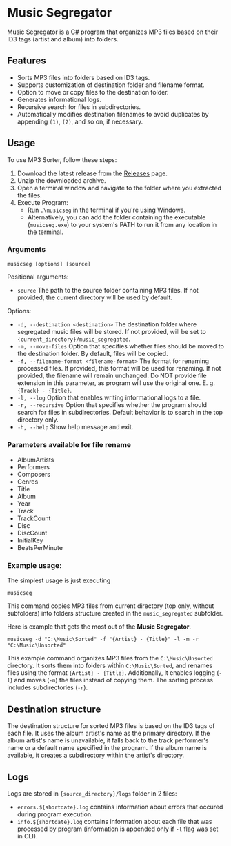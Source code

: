 # Music Segregator

Music Segregator is a C# program that organizes MP3 files based on their ID3 tags (artist and album) into folders.

## Features

- Sorts MP3 files into folders based on ID3 tags.
- Supports customization of destination folder and filename format.
- Option to move or copy files to the destination folder.
- Generates informational logs.
- Recursive search for files in subdirectories.
- Automatically modifies destination filenames to avoid duplicates by appending `(1)`, `(2)`, and so on, if necessary.

## Usage

To use MP3 Sorter, follow these steps:

1. Download the latest release from the [Releases](https://github.com/marcelslom/music-segregator/releases) page.
2. Unzip the downloaded archive.
3. Open a terminal window and navigate to the folder where you extracted the files.
4. Execute Program:
    - Run `.\musicseg` in the terminal if you're using Windows.
    - Alternatively, you can add the folder containing the executable (`musicseg.exe`) to your system's PATH to run it from any location in the terminal.

### Arguments

```
musicseg [options] [source]
```
Positional arguments:
- `source` The path to the source folder containing MP3 files. If not provided, the current directory will be used by default.

Options:
- `-d, --destination <destination>` The destination folder where segregated music files will be stored. If not provided, will be set to `{current_directory}/music_segregated`.
- `-m, --move-files` Option that specifies whether files should be moved to the destination folder. By default, files will be copied.
- `-f, --filename-format <filename-format>` The format for renaming processed files. If provided, this format will be used for renaming. If not provided, the filename will remain unchanged. Do NOT provide file extension in this parameter, as program will use the original one. E. g. `{Track} - {Title}`.
- `-l, --log` Option that enables writing informational logs to a file.
- `-r, --recursive` Option that specifies whether the program should search for files in subdirectories. Default behavior is to search in the top directory only.
- `-h, --help` Show help message and exit.

### Parameters available for file rename
- AlbumArtists
- Performers
- Composers
- Genres
- Title
- Album
- Year
- Track
- TrackCount
- Disc
- DiscCount
- InitialKey
- BeatsPerMinute

### Example usage:

The simplest usage is just executing
```
musicseg
```
This command copies MP3 files from current directory (top only, without subfolders) into folders structure created in the `music_segregated` subfolder.

Here is example that gets the most out of the **Music Segregator**.

```
musicseg -d "C:\Music\Sorted" -f "{Artist} - {Title}" -l -m -r "C:\Music\Unsorted"
```
This example command organizes MP3 files from the `C:\Music\Unsorted` directory. It sorts them into folders within `C:\Music\Sorted`, and renames files using the format `{Artist} - {Title}`. Additionally, it enables logging (`-l`) and moves (`-m`) the files instead of copying them. The sorting process includes subdirectories (`-r`).

## Destination structure

The destination structure for sorted MP3 files is based on the ID3 tags of each file. It uses the album artist's name as the primary directory. If the album artist's name is unavailable, it falls back to the track performer's name or a default name specified in the program. If the album name is available, it creates a subdirectory within the artist's directory.

## Logs

Logs are stored in `{source_directory}/logs` folder in 2 files:
- `errors.${shortdate}.log` contains information about errors that occured during program execution.
- `info.${shortdate}.log` contains information about each file that was processed by program (information is appended only if `-l` flag was set in CLI).